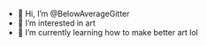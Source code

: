 - 👋 Hi, I’m @BelowAverageGitter
- 👀 I’m interested in art
- 🌱 I’m currently learning how to make better art lol
<!---
BelowAverageGitter/BelowAverageGitter is a ✨ special ✨ repository because its `README.md` (this file) appears on your GitHub profile.
You can click the Preview link to take a look at your changes.
--->
